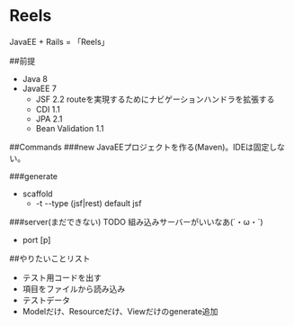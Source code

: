 # Reels
JavaEE + Rails = 「Reels」

##前提
 - Java 8
 - JavaEE 7
   - JSF 2.2
     routeを実現するためにナビゲーションハンドラを拡張する
   - CDI 1.1 
   - JPA 2.1
   - Bean Validation 1.1



##Commands
###new
JavaEEプロジェクトを作る(Maven)。IDEは固定しない。

###generate
 - scaffold
   - -t --type (jsf|rest) default jsf

###server(まだできない)
TODO 組み込みサーバーがいいなあ(´・ω・`)

 - port [p]

##やりたいことリスト
 - テスト用コードを出す
 - 項目をファイルから読み込み
 - テストデータ
 - Modelだけ、Resourceだけ、Viewだけのgenerate追加

